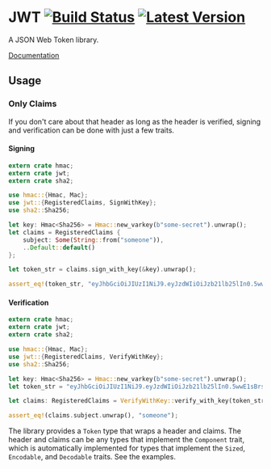 # JWT [![Build Status]][travis] [![Latest Version]][crates.io]

[Build Status]: https://api.travis-ci.org/mikkyang/rust-jwt.svg?branch=master
[travis]: https://travis-ci.org/mikkyang/rust-jwt
[Latest Version]: https://img.shields.io/crates/v/jwt.svg
[crates.io]: https://crates.io/crates/jwt

A JSON Web Token library.

[Documentation](http://mikkyang.github.io/rust-jwt/doc/jwt/index.html)

## Usage

### Only Claims

If you don't care about that header as long as the header is verified, signing
and verification can be done with just a few traits.


#### Signing

```rust
extern crate hmac;
extern crate jwt;
extern crate sha2;

use hmac::{Hmac, Mac};
use jwt::{RegisteredClaims, SignWithKey};
use sha2::Sha256;

let key: Hmac<Sha256> = Hmac::new_varkey(b"some-secret").unwrap();
let claims = RegisteredClaims {
    subject: Some(String::from("someone")),
    ..Default::default()
};

let token_str = claims.sign_with_key(&key).unwrap();

assert_eq!(token_str, "eyJhbGciOiJIUzI1NiJ9.eyJzdWIiOiJzb21lb25lIn0.5wwE1sBrs-vftww_BGIuTVDeHtc1Jsjo-fiHhDwR8m0");
```

#### Verification

```rust
extern crate hmac;
extern crate jwt;
extern crate sha2;

use hmac::{Hmac, Mac};
use jwt::{RegisteredClaims, VerifyWithKey};
use sha2::Sha256;

let key: Hmac<Sha256> = Hmac::new_varkey(b"some-secret").unwrap();
let token_str = "eyJhbGciOiJIUzI1NiJ9.eyJzdWIiOiJzb21lb25lIn0.5wwE1sBrs-vftww_BGIuTVDeHtc1Jsjo-fiHhDwR8m0";

let claims: RegisteredClaims = VerifyWithKey::verify_with_key(token_str, &key).unwrap();

assert_eq!(claims.subject.unwrap(), "someone");
```

The library provides a `Token` type that wraps a header and claims. The header
and claims can be any types that implement the `Component` trait, which is
automatically implemented for types that implement the `Sized`, `Encodable`,
and `Decodable` traits. See the examples.
